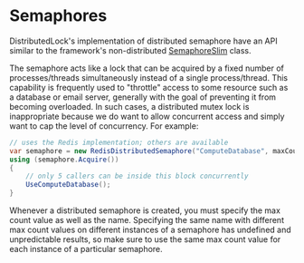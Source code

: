 # Semaphores

DistributedLock's implementation of distributed semaphore have an API similar to the framework's non-distributed [SemaphoreSlim](https://msdn.microsoft.com/en-us/library/system.threading.semaphoreslim(v=vs.110).aspx) class.

The semaphore acts like a lock that can be acquired by a fixed number of processes/threads simultaneously instead of a single process/thread. This capability is frequently used to "throttle" access to some resource such as a database or email server, generally with the goal of preventing it from becoming overloaded. In such cases, a distributed mutex lock is inappropriate because we do want to allow concurrent access and simply want to cap the level of concurrency. For example:

```C#
// uses the Redis implementation; others are available
var semaphore = new RedisDistributedSemaphore("ComputeDatabase", maxCount: 5, database: database);
using (semaphore.Acquire())
{
    // only 5 callers can be inside this block concurrently
    UseComputeDatabase();
}
```

Whenever a distributed semaphore is created, you must specify the max count value as well as the name. Specifying the same name with different max count values on different instances of a semaphore has undefined and unpredictable results, so make sure to use the same max count value for each instance of a particular semaphore.
